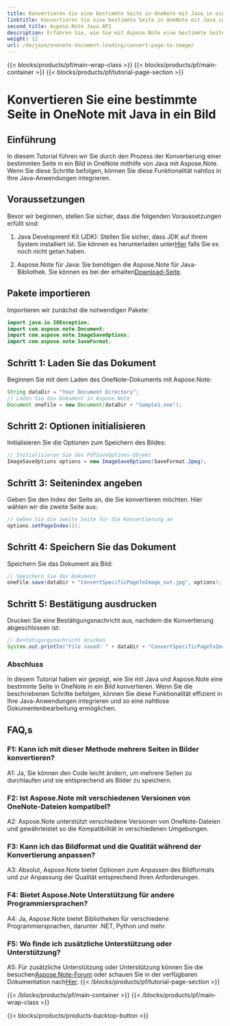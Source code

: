 ```yaml
---
title: Konvertieren Sie eine bestimmte Seite in OneNote mit Java in ein Bild
linktitle: Konvertieren Sie eine bestimmte Seite in OneNote mit Java in ein Bild
second_title: Aspose.Note Java API
description: Erfahren Sie, wie Sie mit Aspose.Note eine bestimmte Seite in OneNote mithilfe von Java in ein Bild konvertieren. Befolgen Sie unsere Schritt-für-Schritt-Anleitung für eine nahtlose Integration.
weight: 12
url: /de/java/onenote-document-loading/convert-page-to-image/
---
```


{{< blocks/products/pf/main-wrap-class >}}
{{< blocks/products/pf/main-container >}}
{{< blocks/products/pf/tutorial-page-section >}}

# Konvertieren Sie eine bestimmte Seite in OneNote mit Java in ein Bild

## Einführung

In diesem Tutorial führen wir Sie durch den Prozess der Konvertierung einer bestimmten Seite in ein Bild in OneNote mithilfe von Java mit Aspose.Note. Wenn Sie diese Schritte befolgen, können Sie diese Funktionalität nahtlos in Ihre Java-Anwendungen integrieren.

## Voraussetzungen

Bevor wir beginnen, stellen Sie sicher, dass die folgenden Voraussetzungen erfüllt sind:

1.  Java Development Kit (JDK): Stellen Sie sicher, dass JDK auf Ihrem System installiert ist. Sie können es herunterladen unter[Hier](https://www.oracle.com/java/technologies/javase-jdk11-downloads.html) falls Sie es noch nicht getan haben.

2.  Aspose.Note für Java: Sie benötigen die Aspose.Note für Java-Bibliothek. Sie können es bei der erhalten[Download-Seite](https://releases.aspose.com/note/java/).

## Pakete importieren

Importieren wir zunächst die notwendigen Pakete:

```java
import java.io.IOException;
import com.aspose.note.Document;
import com.aspose.note.ImageSaveOptions;
import com.aspose.note.SaveFormat;
```

## Schritt 1: Laden Sie das Dokument

Beginnen Sie mit dem Laden des OneNote-Dokuments mit Aspose.Note:

```java
String dataDir = "Your Document Directory";
// Laden Sie das Dokument in Aspose.Note
Document oneFile = new Document(dataDir + "Sample1.one");
```

## Schritt 2: Optionen initialisieren

Initialisieren Sie die Optionen zum Speichern des Bildes:

```java
// Initialisieren Sie das PdfSaveOptions-Objekt
ImageSaveOptions options = new ImageSaveOptions(SaveFormat.Jpeg);
```

## Schritt 3: Seitenindex angeben

Geben Sie den Index der Seite an, die Sie konvertieren möchten. Hier wählen wir die zweite Seite aus:

```java
// Geben Sie die zweite Seite für die Konvertierung an
options.setPageIndex(1);
```

## Schritt 4: Speichern Sie das Dokument

Speichern Sie das Dokument als Bild:

```java
// Speichern Sie das Dokument
oneFile.save(dataDir + "ConvertSpecificPageToImage_out.jpg", options);
```

## Schritt 5: Bestätigung ausdrucken

Drucken Sie eine Bestätigungsnachricht aus, nachdem die Konvertierung abgeschlossen ist:

```java
// Bestätigungsnachricht drucken
System.out.println("File saved: " + dataDir + "ConvertSpecificPageToImage_out.jpg");
```

### Abschluss

In diesem Tutorial haben wir gezeigt, wie Sie mit Java und Aspose.Note eine bestimmte Seite in OneNote in ein Bild konvertieren. Wenn Sie die beschriebenen Schritte befolgen, können Sie diese Funktionalität effizient in Ihre Java-Anwendungen integrieren und so eine nahtlose Dokumentenbearbeitung ermöglichen.

## FAQ,s

### F1: Kann ich mit dieser Methode mehrere Seiten in Bilder konvertieren?

A1: Ja, Sie können den Code leicht ändern, um mehrere Seiten zu durchlaufen und sie entsprechend als Bilder zu speichern.

### F2: Ist Aspose.Note mit verschiedenen Versionen von OneNote-Dateien kompatibel?

A2: Aspose.Note unterstützt verschiedene Versionen von OneNote-Dateien und gewährleistet so die Kompatibilität in verschiedenen Umgebungen.

### F3: Kann ich das Bildformat und die Qualität während der Konvertierung anpassen?

A3: Absolut, Aspose.Note bietet Optionen zum Anpassen des Bildformats und zur Anpassung der Qualität entsprechend Ihren Anforderungen.

### F4: Bietet Aspose.Note Unterstützung für andere Programmiersprachen?

A4: Ja, Aspose.Note bietet Bibliotheken für verschiedene Programmiersprachen, darunter .NET, Python und mehr.

### F5: Wo finde ich zusätzliche Unterstützung oder Unterstützung?

 A5: Für zusätzliche Unterstützung oder Unterstützung können Sie die besuchen[Aspose.Note-Forum](https://forum.aspose.com/c/note/28) oder schauen Sie in der verfügbaren Dokumentation nach[Hier](https://reference.aspose.com/note/java/).
{{< /blocks/products/pf/tutorial-page-section >}}

{{< /blocks/products/pf/main-container >}}
{{< /blocks/products/pf/main-wrap-class >}}

{{< blocks/products/products-backtop-button >}}
